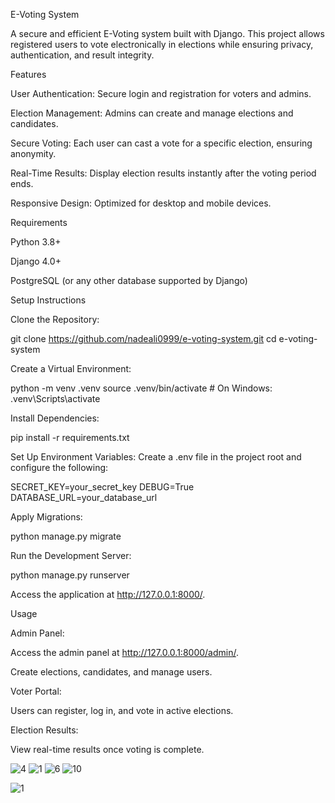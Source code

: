 E-Voting System

A secure and efficient E-Voting system built with Django. This project allows registered users to vote electronically in elections while ensuring privacy, authentication, and result integrity.

Features

User Authentication: Secure login and registration for voters and admins.

Election Management: Admins can create and manage elections and candidates.

Secure Voting: Each user can cast a vote for a specific election, ensuring anonymity.

Real-Time Results: Display election results instantly after the voting period ends.

Responsive Design: Optimized for desktop and mobile devices.

Requirements

Python 3.8+

Django 4.0+

PostgreSQL (or any other database supported by Django)

Setup Instructions

Clone the Repository:

git clone https://github.com/nadeali0999/e-voting-system.git
cd e-voting-system

Create a Virtual Environment:

python -m venv .venv
source .venv/bin/activate  # On Windows: .venv\Scripts\activate

Install Dependencies:

pip install -r requirements.txt

Set Up Environment Variables:
Create a .env file in the project root and configure the following:

SECRET_KEY=your_secret_key
DEBUG=True
DATABASE_URL=your_database_url

Apply Migrations:

python manage.py migrate

Run the Development Server:

python manage.py runserver

Access the application at http://127.0.0.1:8000/.

Usage

Admin Panel:

Access the admin panel at http://127.0.0.1:8000/admin/.

Create elections, candidates, and manage users.

Voter Portal:

Users can register, log in, and vote in active elections.

Election Results:

View real-time results once voting is complete.

![4](https://github.com/user-attachments/assets/b800901f-3db3-4b9d-bf31-c5ce7a04fc81)
![1](https://github.com/user-attachments/assets/08b20d6a-b546-45b4-9a64-58be9ca7d4f4)
![6](https://github.com/user-attachments/assets/f4f74f25-2d15-423d-9c4d-8de0d9bb926e)
![10](https://github.com/user-attachments/assets/3e002e92-9b8b-4f0e-8838-92db28ba3347)


![1](https://github.com/user-attachments/assets/62f0c3f9-32e8-44d0-94d3-d789ba73b482)
